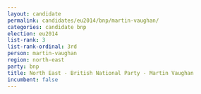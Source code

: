 ```yaml
---
layout: candidate
permalink: candidates/eu2014/bnp/martin-vaughan/
categories: candidate bnp
election: eu2014
list-rank: 3
list-rank-ordinal: 3rd
person: martin-vaughan
region: north-east
party: bnp
title: North East - British National Party - Martin Vaughan
incumbent: false
---
```

